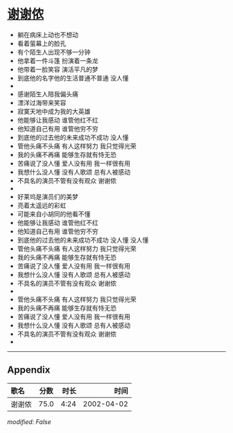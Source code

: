 # [谢谢侬](https://music.163.com/song?id=67051)

* 躺在病床上动也不想动
* 看着萤幕上的脸孔
* 有个陌生人出现不够一分钟
* 他拿着一件斗篷 扮演着一条龙
* 他带着一脸笑容 演活平凡的梦
* 到底他的名字他的生活普通不普通 没人懂
* 
* 感谢陌生人陪我偏头痛
* 漂洋过海带来笑容
* 寂寞天地中成为我的大英雄
* 他能够让我感动 谁管他红不红
* 他知道自己有用 谁管他穷不穷
* 到底他的过去他的未来成功不成功 没人懂
* 管他头痛不头痛 有人这样努力 我只觉得光荣
* 我的头痛不再痛 能够生存就有恃无恐
* 苦痛说了没人懂 爱人没有用 我一样很有用
* 我想什么没人懂 没有人歌颂 总有人被感动
* 不具名的演员不管有没有观众 谢谢侬
* 
* 好莱坞是演员们的美梦
* 亮着太遥远的彩虹
* 可能来自小胡同的他看不懂
* 他能够让我感动 谁管他红不红
* 他知道自己有用 谁管他穷不穷
* 到底他的过去他的未来成功不成功 没人懂 没人懂
* 管他头痛不头痛 有人这样努力 我只觉得光荣
* 我的头痛不再痛 能够生存就有恃无恐
* 苦痛说了没人懂 爱人没有用 我一样很有用
* 我想什么没人懂 没有人歌颂 总有人被感动
* 不具名的演员不管有没有观众 谢谢侬
* 
* 管他头痛不头痛 有人这样努力 我只觉得光荣
* 我的头痛不再痛 能够生存就有恃无恐
* 苦痛说了没人懂 爱人没有用 我一样很有用
* 我想什么没人懂 没有人歌颂 总有人被感动
* 不具名的演员不管有没有观众 谢谢侬
* 


---

## Appendix

|歌名|分数|时长|时间|
|:---|:---:|---:|---:|
|谢谢侬|75.0|4:24|2002-04-02

*modified: False*